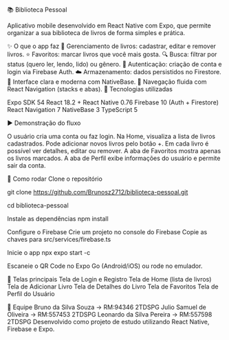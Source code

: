 📚 Biblioteca Pessoal

Aplicativo mobile desenvolvido em React Native com Expo, que permite organizar a sua biblioteca de livros de forma simples e prática.

✨ O que o app faz
📖 Gerenciamento de livros: cadastrar, editar e remover livros.
⭐ Favoritos: marcar livros que você mais gosta.
🔍 Busca: filtrar por status (quero ler, lendo, lido) ou gênero.
👤 Autenticação: criação de conta e login via Firebase Auth.
☁️ Armazenamento: dados persistidos no Firestore.
🎨 Interface clara e moderna com NativeBase.
🧭 Navegação fluida com React Navigation (stacks e abas).
🧱 Tecnologias utilizadas

Expo SDK 54
React 18.2 + React Native 0.76
Firebase 10 (Auth + Firestore)
React Navigation 7
NativeBase 3
TypeScript 5

▶️ Demonstração do fluxo

O usuário cria uma conta ou faz login.
Na Home, visualiza a lista de livros cadastrados.
Pode adicionar novos livros pelo botão +.
Em cada livro é possível ver detalhes, editar ou remover.
A aba de Favoritos mostra apenas os livros marcados.
A aba de Perfil exibe informações do usuário e permite sair da conta.

🚀 Como rodar
Clone o repositório

git clone https://github.com/Brunosz2712/biblioteca-pessoal.git

cd biblioteca-pessoal

Instale as dependências
npm install

Configure o Firebase
Crie um projeto no console do Firebase
Copie as chaves para src/services/firebase.ts

Inicie o app
npx expo start -c

Escaneie o QR Code no Expo Go (Android/iOS) ou rode no emulador.

📸 Telas principais
Tela de Login e Registro
Tela de Home (lista de livros)
Tela de Adicionar Livro
Tela de Detalhes do Livro
Tela de Favoritos
Tela de Perfil do Usuário

👥 Equipe
Bruno da Silva Souza -> RM:94346 2TDSPG
Julio Samuel de Oliveira  -> RM:557453 2TDSPG
Leonardo da Silva Pereira -> RM:557598 2TDSPG
Desenvolvido como projeto de estudo utilizando React Native, Firebase e Expo.
